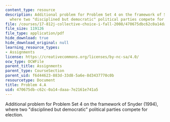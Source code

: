 ```yaml
---
content_type: resource
description: Additional problem for Problem Set 4 on the framework of Snyder (1994),
  where two "disciplined but democratic" political parties compete for election.
file: /courses/17-812j-collective-choice-i-fall-2008/470675dbc62c0a14daaa7e2161e741a5_problem4a.pdf
file_size: 119126
file_type: application/pdf
hide_download: true
hide_download_original: null
learning_resource_types:
- Assignments
license: https://creativecommons.org/licenses/by-nc-sa/4.0/
ocw_type: OCWFile
parent_title: Assignments
parent_type: CourseSection
parent_uid: f6d44623-883d-33d8-5a6e-8d3437770c0b
resourcetype: Document
title: Problem 4.A
uid: 470675db-c62c-0a14-daaa-7e2161e741a5
---
```

Additional problem for Problem Set 4 on the framework of Snyder (1994), where two "disciplined but democratic" political parties compete for election.